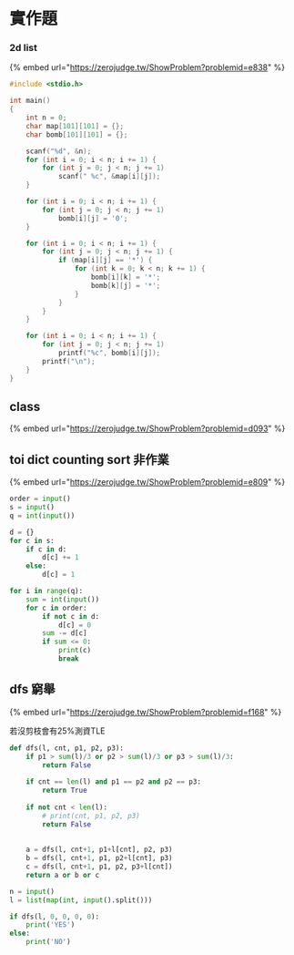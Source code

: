 # 實作題

### 2d list

{% embed url="https://zerojudge.tw/ShowProblem?problemid=e838" %}

```cpp
#include <stdio.h>

int main()
{
    int n = 0;
    char map[101][101] = {}; 
    char bomb[101][101] = {}; 

    scanf("%d", &n);
    for (int i = 0; i < n; i += 1) {
        for (int j = 0; j < n; j += 1)
            scanf(" %c", &map[i][j]);
    }

    for (int i = 0; i < n; i += 1) {
        for (int j = 0; j < n; j += 1)
            bomb[i][j] = '0';
    }

    for (int i = 0; i < n; i += 1) {
        for (int j = 0; j < n; j += 1) {
            if (map[i][j] == '*') {
                for (int k = 0; k < n; k += 1) {
                    bomb[i][k] = '*';
                    bomb[k][j] = '*';
                }
            }
        }
    }

    for (int i = 0; i < n; i += 1) {
        for (int j = 0; j < n; j += 1)
            printf("%c", bomb[i][j]);
        printf("\n");
    }
}
```

## class

{% embed url="https://zerojudge.tw/ShowProblem?problemid=d093" %}



## toi dict counting sort 非作業

{% embed url="https://zerojudge.tw/ShowProblem?problemid=e809" %}

```python
order = input()
s = input()
q = int(input())

d = {}
for c in s:
    if c in d:
        d[c] += 1
    else:
        d[c] = 1

for i in range(q):
    sum = int(input())
    for c in order:
        if not c in d:
            d[c] = 0
        sum -= d[c]
        if sum <= 0:
            print(c)
            break
```

## dfs 窮舉

{% embed url="https://zerojudge.tw/ShowProblem?problemid=f168" %}

若沒剪枝會有25%測資TLE

```python
def dfs(l, cnt, p1, p2, p3):
    if p1 > sum(l)/3 or p2 > sum(l)/3 or p3 > sum(l)/3:
        return False
    
    if cnt == len(l) and p1 == p2 and p2 == p3:
        return True
    
    if not cnt < len(l):
        # print(cnt, p1, p2, p3)
        return False
    
    
    a = dfs(l, cnt+1, p1+l[cnt], p2, p3)
    b = dfs(l, cnt+1, p1, p2+l[cnt], p3)
    c = dfs(l, cnt+1, p1, p2, p3+l[cnt])
    return a or b or c

n = input()
l = list(map(int, input().split()))

if dfs(l, 0, 0, 0, 0):
    print('YES')
else:
    print('NO')


```

